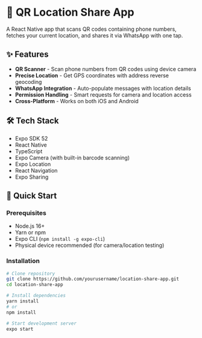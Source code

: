 # 📍 QR Location Share App

A React Native app that scans QR codes containing phone numbers, fetches your current location, and shares it via WhatsApp with one tap.

## ✨ Features

- **QR Scanner** - Scan phone numbers from QR codes using device camera
- **Precise Location** - Get GPS coordinates with address reverse geocoding
- **WhatsApp Integration** - Auto-populate messages with location details
- **Permission Handling** - Smart requests for camera and location access
- **Cross-Platform** - Works on both iOS and Android


## 🛠️ Tech Stack

- Expo SDK 52
- React Native
- TypeScript
- Expo Camera (with built-in barcode scanning)
- Expo Location
- React Navigation
- Expo Sharing

## 🚀 Quick Start

### Prerequisites
- Node.js 16+
- Yarn or npm
- Expo CLI (`npm install -g expo-cli`)
- Physical device recommended (for camera/location testing)

### Installation
```bash
# Clone repository
git clone https://github.com/yourusername/location-share-app.git
cd location-share-app

# Install dependencies
yarn install
# or
npm install

# Start development server
expo start
